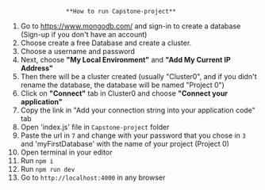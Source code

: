 					**How to run Capstone-project**
1. Go to https://www.mongodb.com/ and sign-in to create a database (Sign-up if you don't have an account)
2. Choose create a free Database and create a cluster.
3. Choose a username and password
4. Next, choose **"My Local Environment"** and **"Add My Current IP Address"**
5. Then there will be a cluster created (usually "Cluster0", and if you didn't rename the database, the database will be named "Project 0")
6. Click on **"Connect"** tab in Cluster0 and choose **"Connect your application"**
7. Copy the link in "Add your connection string into your application code" tab
8. Open 'index.js' file in `Capstone-project` folder
9. Paste the url in `7` and change <password> with your password that you chose in `3` and 'myFirstDatabase' with the name of your project (Project 0)
10. Open terminal in your editor
11. Run `npm i`
12. Run `npm run dev`
13. Go to `http://localhost:4000` in any browser
